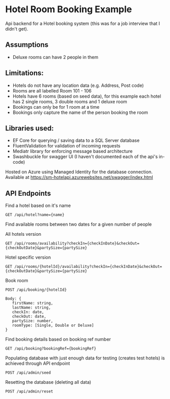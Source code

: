 # Hotel Room Booking Example
Api backend for a Hotel booking system (this was for a job interview that I didn't get).

## Assumptions
- Deluxe rooms can have 2 people in them

## Limitations:
- Hotels do not have any location data (e.g. Address, Post code)
- Rooms are all labelled Room 101 - 106
- Hotels have 6 rooms (based on seed data), for this example each hotel has 2 single rooms, 3 double rooms and 1 deluxe room
- Bookings can only be for 1 room at a time
- Bookings only capture the name of the person booking the room

## Libraries used:
- EF Core for querying / saving data to a SQL Server database
- FluentValidation for validation of incoming requests
- Mediatr library for enforcing message based architecture
- Swashbuckle for swagger UI (I haven't documented each of the api's in-code)

Hosted on Azure using Managed Identity for the database connection. Available at https://sm-hotelapi.azurewebsites.net/swagger/index.html

## API Endpoints

Find a hotel based on it's name
```
GET /api/hotel?name={name}
```

Find available rooms between two dates for a given number of people

All hotels version
```
GET /api/rooms/availability?checkIn={checkInDate}&checkOut={checkOutDate}&partySize={partySize}
```

Hotel specific version
```
GET /api/rooms/{hotelId}/availability?checkIn={checkInDate}&checkOut={checkOutDate}&partySize={partySize}
```


Book room
```
POST /api/booking/{hotelId}

Body: {
   firstName: string,
   lastName: string,
   checkIn: date,
   checkOut: date,
   partySize: number,
   roomType: [Single, Double or Deluxe]
}
```

Find booking details based on booking ref number
```
GET /api/booking?bookingRef={bookingRef}
```

Populating database with just enough data for testing (creates test hotels) is achieved through API endpoint
```
POST /api/admin/seed
```

Resetting the database (deleting all data)
```
POST /api/admin/reset
```
